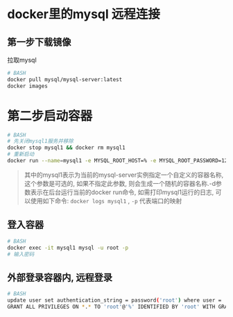 <!--
Created: Mon Dec 21 2020 17:14:49 GMT+0800 (China Standard Time)
Modified: Mon Dec 21 2020 17:28:57 GMT+0800 (China Standard Time)
-->

# docker里的mysql 远程连接

## 第一步下载镜像

拉取mysql 

``` BASH
# BASH
docker pull mysql/mysql-server:latest
docker images
```

# 第二步启动容器

``` BASH
# BASH
# 先关闭mysql1服务并移除
docker stop mysql1 && docker rm mysql1 
# 重新启动
docker run --name=mysql1 -e MYSQL_ROOT_HOST=% -e MYSQL_ROOT_PASSWORD=123456 -p 3306:3306 -d mysql/mysql-server
```

> 其中的mysql1表示为当前的mysql-server实例指定一个自定义的容器名称, 这个参数是可选的, 如果不指定此参数, 则会生成一个随机的容器名称.-d参数表示在后台运行当前的docker run命令, 如需打印mysql1运行的日志, 可以使用如下命令: `docker logs mysql1` , `-p` 代表端口的映射

## 登入容器

``` BASH
# BASH
docker exec -it mysql1 mysql -u root -p
# 输入密码
```

## 外部登录容器内, 远程登录

``` BASH
# BASH
update user set authentication_string = password('root') where user = 'root';
GRANT ALL PRIVILEGES ON *.* TO 'root'@'%' IDENTIFIED BY 'root' WITH GRANT OPTION;
```
